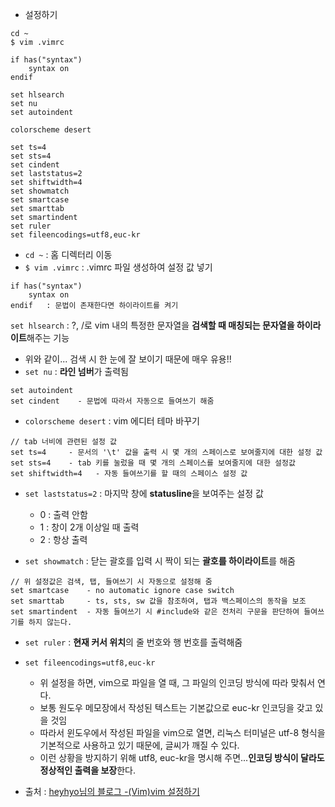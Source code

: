 - 설정하기
```
cd ~
$ vim .vimrc

if has("syntax")
	syntax on
endif

set hlsearch
set nu
set autoindent

colorscheme desert

set ts=4
set sts=4
set cindent
set laststatus=2
set shiftwidth=4
set showmatch
set smartcase
set smarttab
set smartindent
set ruler
set fileencodings=utf8,euc-kr

```

- ```cd ~``` : 홈 디렉터리 이동
- ```$ vim .vimrc``` : .vimrc 파일 생성하여 설정 값 넣기

```
if has("syntax")
	syntax on
endif   : 문법이 존재한다면 하이라이트를 켜기
```
```set hlsearch``` : ?, /로 vim 내의 특정한 문자열을 **검색할 때 매칭되는 문자열을 하이라이트**해주는 기능
  - 위와 같이... 검색 시 한 눈에 잘 보이기 때문에 매우 유용!!
- ```set nu``` : **라인 넘버**가 출력됨

```
set autoindent
set cindent    - 문법에 따라서 자동으로 들여쓰기 해줌
```
- ```colorscheme desert``` : vim 에디터 테마 바꾸기

```
// tab 너비에 관련된 설정 값
set ts=4     - 문서의 '\t' 값을 출력 시 몇 개의 스페이스로 보여줄지에 대한 설정 값
set sts=4    - tab 키를 눌렀을 때 몇 개의 스페이스를 보여줄지에 대한 설정값
set shiftwidth=4   - 자동 들여쓰기를 할 때의 스페이스 설정 값
```

- ```set laststatus=2``` : 마지막 창에 **statusline**을 보여주는 설정 값
  - 0 : 출력 안함
  - 1 : 창이 2개 이상일 때 출력
  - 2 : 항상 출력

- ```set showmatch``` : 닫는 괄호를 입력 시 짝이 되는 **괄호를 하이라이트**를 해줌
```
// 위 설정값은 검색, 탭, 들여쓰기 시 자동으로 설정해 줌
set smartcase    - no automatic ignore case switch
set smarttab     - ts, sts, sw 값을 참조하여, 탭과 백스페이스의 동작을 보조
set smartindent  - 자동 들여쓰기 시 #include와 같은 전처리 구문을 판단하여 들여쓰기를 하지 않는다.
```
- ```set ruler``` : **현재 커서 위치**의 줄 번호와 행 번호를 출력해줌
- ```set fileencodings=utf8,euc-kr```
  - 위 설정을 하면, vim으로 파일을 열 때, 그 파일의 인코딩 방식에 따라 맞춰서 연다.
  - 보통 원도우 메모장에서 작성된 텍스트는 기본값으로 euc-kr 인코딩을 갖고 있을 것임
  - 따라서 윈도우에서 작성된 파일을 vim으로 열면, 리눅스 터미널은 utf-8 형식을 기본적으로 사용하고 있기 때문에, 글씨가 깨질 수 있다.
  - 이런 상황을 방지하기 위해 utf8, euc-kr을 명시해 주면...**인코딩 방식이 달라도 정상적인 출력을 보장**한다.

- 출처 : [heyhyo님의 블로그 -(Vim)vim 설정하기](https://hyoje420.tistory.com/51)
